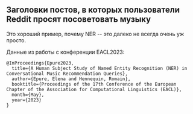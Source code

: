 ## Заголовки постов, в которых пользователи Reddit просят посоветовать музыку

Это хороший пример, почему NER -- это далеко не всегда очень уж просто.

Данные из работы c конференции EACL2023:

```
@InProceedings{Epure2023,
  title={A Human Subject Study of Named Entity Recognition (NER) in Conversational Music Recommendation Queries},
  author={Epure, Elena and Hennequin, Romain},
  booktitle={Proceedings of the 17th Conference of the European Chapter of the Association for Computational Linguistics (EACL)},
  month={May},
  year={2023}
}
```
